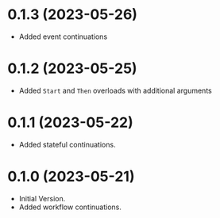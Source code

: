 # 0.1.3 (2023-05-26)

- Added event continuations

# 0.1.2 (2023-05-25)

- Added `Start` and `Then` overloads with additional arguments

# 0.1.1 (2023-05-22)

- Added stateful continuations.

# 0.1.0 (2023-05-21)

- Initial Version.
- Added workflow continuations.